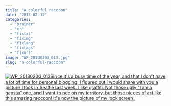 ```yaml
---
title: "A colorful raccoon"
date: "2013-02-12"
categories: 
  - "brainer"
  - "en"
  - "fixtxt"
  - "fiximg"
  - "fixlang"
  - "fixtags"
  - "fixurl"
image: "WP_20130203_013.jpg"
slug: "a-colorful-raccoon"
---
```


[![WP_20130203_013](images/WP_20130203_013.jpg)Since it's a busy time of the year, and that I don't have a lot of time for personal blogging, I figured out I would share with you a picture I took in Seattle last week. I like graffiti. Not those ugly "I am a gansta" one, and I want to pee on my territory, but those pieces of art like this amazing raccoon! It's now the picture of my lock screen.](http://fred.dev/content/uploads/2013/02/WP_20130203_013.jpg)
